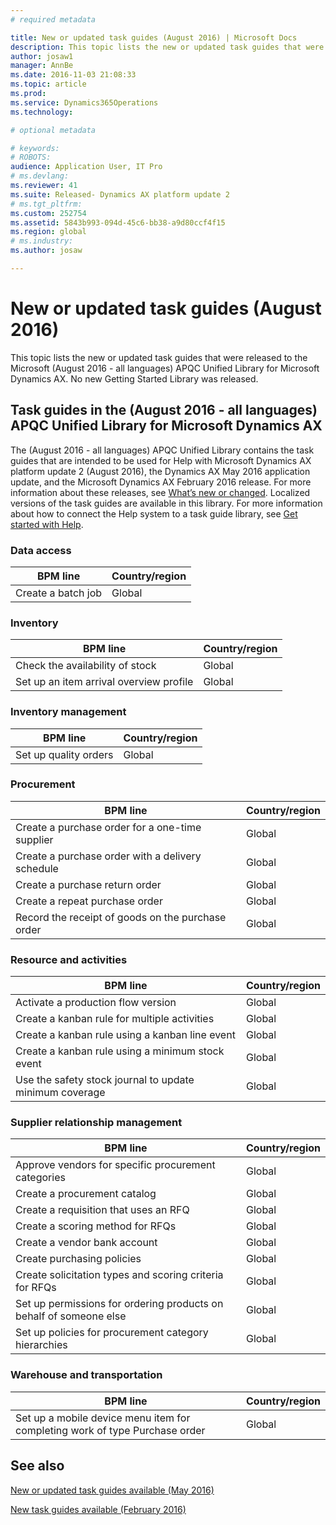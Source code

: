 ```yaml
---
# required metadata

title: New or updated task guides (August 2016) | Microsoft Docs
description: This topic lists the new or updated task guides that were released to the Microsoft (August 2016 - all languages) APQC Unified Library for Microsoft Dynamics AX. No new Getting Started Library was released.
author: josaw1
manager: AnnBe
ms.date: 2016-11-03 21:08:33
ms.topic: article
ms.prod: 
ms.service: Dynamics365Operations
ms.technology: 

# optional metadata

# keywords: 
# ROBOTS: 
audience: Application User, IT Pro
# ms.devlang: 
ms.reviewer: 41
ms.suite: Released- Dynamics AX platform update 2
# ms.tgt_pltfrm: 
ms.custom: 252754
ms.assetid: 5843b993-094d-45c6-bb38-a9d80ccf4f15
ms.region: global
# ms.industry: 
ms.author: josaw

---
```


# New or updated task guides (August 2016)

This topic lists the new or updated task guides that were released to the Microsoft (August 2016 - all languages) APQC Unified Library for Microsoft Dynamics AX. No new Getting Started Library was released.

[]()Task guides in the (August 2016 - all languages) APQC Unified Library for Microsoft Dynamics AX
---------------------------------------------------------------------------------------------------

The (August 2016 - all languages) APQC Unified Library contains the task guides that are intended to be used for Help with Microsoft Dynamics AX platform update 2 (August 2016), the Dynamics AX May 2016 application update, and the Microsoft Dynamics AX February 2016 release. For more information about these releases, see [What’s new or changed](https://docs.microsoft.com/en-us/dynamics365/operations/core/organization-administration/whats-new-or-changed-in-dynamics-ax-7). Localized versions of the task guides are available in this library. For more information about how to connect the Help system to a task guide library, see [Get started with Help](https://docs.microsoft.com/en-us/dynamics365/operations/dev-itpro/system-administration/help-get-started).

### Data access

| BPM line           | Country/region |
|--------------------|----------------|
| Create a batch job | Global         |

### Inventory

| BPM line                                | Country/region |
|-----------------------------------------|----------------|
| Check the availability of stock         | Global         |
| Set up an item arrival overview profile | Global         |

### Inventory management

| BPM line              | Country/region |
|-----------------------|----------------|
| Set up quality orders | Global         |

### Procurement

| BPM line                                          | Country/region |
|---------------------------------------------------|----------------|
| Create a purchase order for a one-time supplier   | Global         |
| Create a purchase order with a delivery schedule  | Global         |
| Create a purchase return order                    | Global         |
| Create a repeat purchase order                    | Global         |
| Record the receipt of goods on the purchase order | Global         |

### Resource and activities

| BPM line                                                | Country/region |
|---------------------------------------------------------|----------------|
| Activate a production flow version                      | Global         |
| Create a kanban rule for multiple activities            | Global         |
| Create a kanban rule using a kanban line event          | Global         |
| Create a kanban rule using a minimum stock event        | Global         |
| Use the safety stock journal to update minimum coverage | Global         |

### Supplier relationship management

| BPM line                                                           | Country/region |
|--------------------------------------------------------------------|----------------|
| Approve vendors for specific procurement categories                | Global         |
| Create a procurement catalog                                       | Global         |
| Create a requisition that uses an RFQ                              | Global         |
| Create a scoring method for RFQs                                   | Global         |
| Create a vendor bank account                                       | Global         |
| Create purchasing policies                                         | Global         |
| Create solicitation types and scoring criteria for RFQs            | Global         |
| Set up permissions for ordering products on behalf of someone else | Global         |
| Set up policies for procurement category hierarchies               | Global         |

### Warehouse and transportation

| BPM line                                                                    | Country/region |
|-----------------------------------------------------------------------------|----------------|
| Set up a mobile device menu item for completing work of type Purchase order | Global         |



See also
--------

[New or updated task guides available (May 2016)](https://docs.microsoft.com/en-us/dynamics365/operations/core/get-started/new-or-updated-task-guides-available-may-2016)

[New task guides available (February 2016)](https://docs.microsoft.com/en-us/dynamics365/operations/core/get-started/new-task-guides-available-on-february-2016)

